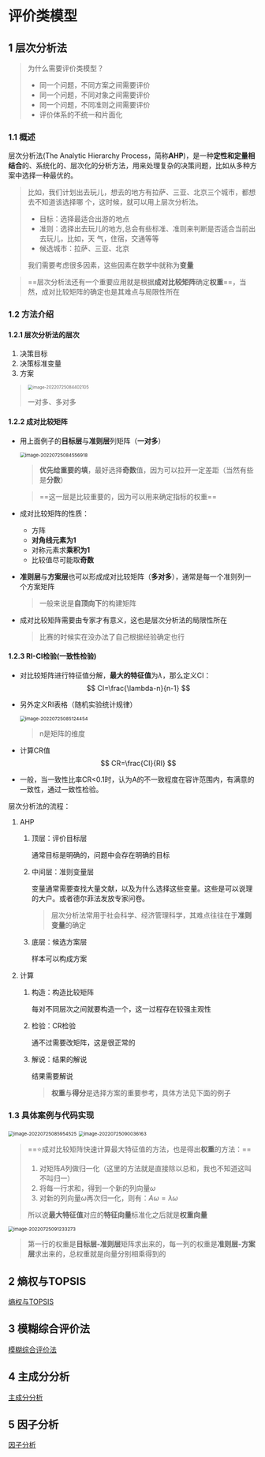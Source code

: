 # 评价类模型

## 1 层次分析法

> 为什么需要评价类模型？
>
> - 同一个问题，不同方案之间需要评价 
> - 同一个问题，不同对象之间需要评价 
> - 同一个问题，不同准则之间需要评价 
> - 评价体系的不统一和片面化

### 1.1 概述

层次分析法(The Analytic Hierarchy Process，简称**AHP**)，是一种**定性和定量相结合**的、系统化的、层次化的分析方法，用来处理复杂的决策问题，比如从多种方案中选择一种最优的。

> 比如，我们计划出去玩儿，想去的地方有拉萨、三亚、北京三个城市，都想去不知道该选择哪
> 个，这时候，就可以用上层次分析法。
>
> - 目标：选择最适合出游的地点
> - 准则：选择出去玩儿的地方,总会有些标准、准则来判断是否适合当前出去玩儿，比如，天
>   气，住宿，交通等等
> - 候选城市：拉萨、三亚、北京
>
> 我们需要考虑很多因素，这些因素在数学中就称为**变量**

> ==层次分析法还有一个重要应用就是根据**成对比较矩阵**确定**权重**==，当然，成对比较矩阵的确定也是其难点与局限性所在

### 1.2 方法介绍

#### 1.2.1 层次分析法的层次

1. 决策目标
2. 决策标准变量
3. 方案

> <img src="%E8%AF%84%E4%BB%B7%E7%B1%BB%E6%A8%A1%E5%9E%8B.assets/image-20220725084402105.png" alt="image-20220725084402105" style="zoom:60%;" />
>
> 一对多、多对多

#### 1.2.2 成对比较矩阵

- 用上面例子的**目标层**与**准则层**列矩阵（**一对多**）

  <img src="%E8%AF%84%E4%BB%B7%E7%B1%BB%E6%A8%A1%E5%9E%8B.assets/image-20220725084556918.png" alt="image-20220725084556918" style="zoom:67%;" />

  > **优先给重要的填**，最好选择**奇数**值，因为可以拉开一定差距（当然有些是**分数**）

  > ==这一层是比较重要的，因为可以用来确定指标的权重==

- 成对比较矩阵的性质：

  - 方阵
  - **对角线元素为1** 
  - 对称元素求**乘积为1** 
  - 比较值尽可能取**奇数**

- **准则层**与**方案层**也可以形成成对比较矩阵（**多对多**），通常是每一个准则列一个方案矩阵

  > 一般来说是**自顶向下**的构建矩阵

- 成对比较矩阵需要由专家才有意义，这也是层次分析法的局限性所在

  > 比赛的时候实在没办法了自己根据经验确定也行

#### 1.2.3 RI-CI检验(一致性检验)

- 对比较矩阵进行特征值分解，**最大的特征值**为$\lambda$，那么定义CI：
  $$
  CI=\frac{\lambda-n}{n-1}
  $$

- 另外定义RI表格（随机实验统计规律）

  <img src="%E8%AF%84%E4%BB%B7%E7%B1%BB%E6%A8%A1%E5%9E%8B.assets/image-20220725085124454.png" alt="image-20220725085124454" style="zoom:67%;" />

  > n是矩阵的维度

- 计算CR值
  $$
  CR=\frac{CI}{RI}
  $$

- 一般，当一致性比率CR<0.1时，认为A的不一致程度在容许范围内，有满意的一致性，通过一致性检验。

层次分析法的流程：

1. AHP

   1. 顶层：评价目标层

      通常目标是明确的，问题中会存在明确的目标

   2. 中间层：准则变量层

      变量通常需要查找大量文献，以及为什么选择这些变量。这些是可以说理的大户。或者德尔菲法发放专家问卷。

      > 层次分析法常用于社会科学、经济管理科学，其难点往往在于**准则变量**的确定

   3. 底层：候选方案层

      样本可以构成方案

2. 计算

   1. 构造：构造比较矩阵

      每对不同层次之间就要构造一个，这一过程存在较强主观性

   2. 检验：CR检验

      通不过需要改矩阵，这是很正常的

   3. 解说：结果的解说

      结果需要解说

      > **权重**与**得分**是选择方案的重要参考，具体方法见下面的例子

### 1.3 具体案例与代码实现

<img src="%E8%AF%84%E4%BB%B7%E7%B1%BB%E6%A8%A1%E5%9E%8B.assets/image-20220725085954525.png" alt="image-20220725085954525" style="zoom:67%;" />

<img src="%E8%AF%84%E4%BB%B7%E7%B1%BB%E6%A8%A1%E5%9E%8B.assets/image-20220725090036163.png" alt="image-20220725090036163" style="zoom:67%;" />

> ==:star:成对比较矩阵快速计算最大特征值的方法，也是得出**权重**的方法：==
>
> 1. 对矩阵$A$列做归一化（这里的方法就是直接除以总和，我也不知道这叫不叫归一）
> 2. 将每一行求和，得到一个新的列向量$\omega$
> 3. 对新的列向量$\omega$再次归一化，则有：$A\omega=\lambda\omega$
>
> 所以说**最大特征值**对应的**特征向量**标准化之后就是**权重向量**

<img src="%E8%AF%84%E4%BB%B7%E7%B1%BB%E6%A8%A1%E5%9E%8B.assets/image-20220725091233273.png" alt="image-20220725091233273" style="zoom:67%;" />

> 第一行的权重是**目标层-准则层**矩阵求出来的，每一列的权重是**准则层-方案层**求出来的，总权重就是向量分别相乘得到的



## 2 熵权与TOPSIS

[熵权与TOPSIS](熵权与TOPSIS/README.md)

## 3 模糊综合评价法

[模糊综合评价法](模糊综合评价法/README.md)



## 4 主成分分析

[主成分分析](主成分分析/README.md)



## 5 因子分析

[因子分析](因子分析/README.me)





